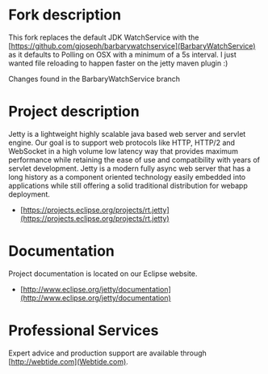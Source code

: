 Fork description
============
This fork replaces the default JDK WatchService with the [https://github.com/gjoseph/barbarywatchservice](BarbaryWatchService)
as it defaults to Polling on OSX with a minimum of a 5s interval. I just wanted file reloading to happen faster on
the jetty maven plugin :)

Changes found in the BarbaryWatchService branch

Project description
============

Jetty is a lightweight highly scalable java based web server and servlet engine.
Our goal is to support web protocols like HTTP, HTTP/2 and WebSocket in a high
volume low latency way that provides maximum performance while retaining the ease
of use and compatibility with years of servlet development. Jetty is a modern
fully async web server that has a long history as a component oriented technology
easily embedded into applications while still offering a solid traditional
distribution for webapp deployment.

- [https://projects.eclipse.org/projects/rt.jetty](https://projects.eclipse.org/projects/rt.jetty)

Documentation
============

Project documentation is located on our Eclipse website.

- [http://www.eclipse.org/jetty/documentation](http://www.eclipse.org/jetty/documentation)

Professional Services
============

Expert advice and production support are available through [http://webtide.com](Webtide.com).
